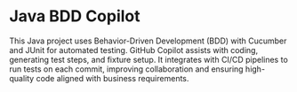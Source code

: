 # Java BDD Copilot
This Java project uses Behavior-Driven Development (BDD) with Cucumber and JUnit for automated testing. GitHub Copilot assists with coding, generating test steps, and fixture setup. It integrates with CI/CD pipelines to run tests on each commit, improving collaboration and ensuring high-quality code aligned with business requirements.
